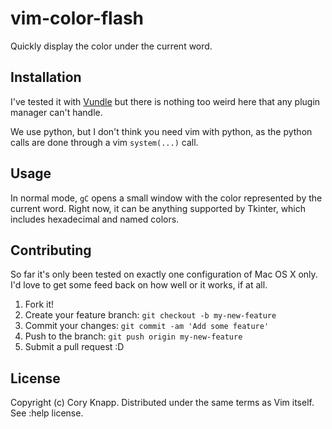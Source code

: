 # vim-color-flash

Quickly display the color under the current word.

## Installation

I've tested it with [Vundle](https://github.com/VundleVim/Vundle.vim) but there is
nothing too weird here that any plugin manager can't handle.

We use python, but I don't think you need vim with python, as the python calls
are done through a vim `system(...)` call.

## Usage

In normal mode, `gC` opens a small window with the color represented by the
current word.  Right now, it can be anything supported by Tkinter, which
includes hexadecimal and named colors.

## Contributing

So far it's only been tested on exactly one configuration of Mac OS X only.  I'd
love to get some feed back on how well or it works, if at all.

1. Fork it!
2. Create your feature branch: `git checkout -b my-new-feature`
3. Commit your changes: `git commit -am 'Add some feature'`
4. Push to the branch: `git push origin my-new-feature`
5. Submit a pull request :D

## License

Copyright (c) Cory Knapp. Distributed under the same terms as Vim itself. See :help license.
